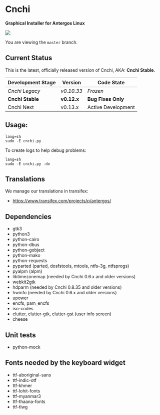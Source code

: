 # Cnchi
**Graphical Installer for Antergos Linux**


<a href="https://www.codacy.com/app/Antergos/Cnchi"><img src="https://www.codacy.com/project/badge/04b4ac624a0149efb8b4e9d143167660"/></a>

You are viewing the `master` branch.

## Current Status

This is the latest, officially released version of Cnchi, AKA: **Cnchi Stable**. 

|Development Stage|Version| Code State|
----------------- | -------------- | -------- |
|*Cnchi Legacy*|*v0.10.33*|*Frozen*|
|**Cnchi Stable**|**v0.12.x**|**Bug Fixes Only**|
|Cnchi Next | v0.13.x | Active Development|

## Usage:

```
lang=sh
sudo -E cnchi.py
```

To create logs to help debug problems:
```
lang=sh
sudo -E cnchi.py -dv
```

## Translations

We manage our translations in transifex:

 - https://www.transifex.com/projects/p/antergos/

## Dependencies

 - gtk3
 - python3
 - python-cairo
 - python-dbus
 - python-gobject
 - python-mako
 - python-requests
 - pyparted (parted, dosfstools, mtools, ntfs-3g, ntfsprogs)
 - pyalpm (alpm)
 - libtimezonemap (needed by Cnchi 0.6.x and older versions)
 - webkit2gtk
 - hdparm (needed by Cnchi 0.8.35 and older versions)
 - hwinfo (needed by Cnchi 0.6.x and older versions)
 - upower
 - encfs, pam_encfs
 - iso-codes
 - clutter, clutter-gtk, clutter-gst (user info screen)
 - cheese

## Unit tests
 - python-mock

## Fonts needed by the keyboard widget
 - ttf-aboriginal-sans
 - ttf-indic-otf
 - ttf-khmer
 - ttf-lohit-fonts
 - ttf-myanmar3
 - ttf-thaana-fonts
 - ttf-tlwg
